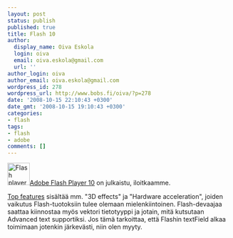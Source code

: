 ```yaml
---
layout: post
status: publish
published: true
title: Flash 10
author:
  display_name: Oiva Eskola
  login: oiva
  email: oiva.eskola@gmail.com
  url: ''
author_login: oiva
author_email: oiva.eskola@gmail.com
wordpress_id: 278
wordpress_url: http://www.bobs.fi/oiva/?p=278
date: '2008-10-15 22:10:43 +0300'
date_gmt: '2008-10-15 19:10:43 +0300'
categories:
- flash
tags:
- flash
- adobe
comments: []
---
```

<p><img class="size-full wp-image-279 alignnone" title="flash_player_50x50" src="{{ site.baseurl }}/images/2008/10/flash_player_50x50.gif" alt="Flash player logo" width="50" height="50" /><a title="Adobe Flash Player Download" href="http://www.adobe.com/go/getflashplayer">Adobe Flash Player 10</a> on julkaistu, iloitkaamme.</p>
<p><a href="http://www.adobe.com/products/flashplayer/features/">Top features</a> sisältää mm. "3D effects" ja "Hardware acceleration", joiden vaikutus Flash-tuotoksiin tulee olemaan mielenkiintoinen. Flash-devaajaa saattaa kiinnostaa myös vektori tietotyyppi ja jotain, mitä kutsutaan Advanced text supportiksi. Jos tämä tarkoittaa, että Flashin textField alkaa toimimaan jotenkin järkevästi, niin olen myyty.</p>
